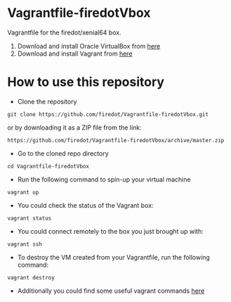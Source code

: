 # Vagrantfile-firedotVbox
Vagrantfile for the firedot/xenial64 box. 

1. Download and install Oracle VirtualBox from [here](https://www.virtualbox.org/wiki/Downloads) 
2. Download and install Vagrant from [here](https://www.vagrantup.com/downloads.html)

# How to use this repository

- Clone the repository

```
git clone https://github.com/firedot/Vagrantfile-firedotVbox.git
```
or by downloading it as a ZIP file from the link: 

```
https://github.com/firedot/Vagrantfile-firedotVbox/archive/master.zip
```
- Go to the cloned repo directory

```
cd Vagrantfile-firedotVbox
```
- Run the following command to spin-up your virtual machine
````
vagrant up
````
- You could check the status of the Vagrant box: 
````
vagrant status
````
- You could connect remotely to the box you just brought up with: 
````
vagrant ssh
````

- To destroy the VM created from your Vagrantfile, run the following command:

```
vagrant destroy
```

- Additionally you could find some useful vagrant commands [here](https://www.vagrantup.com/docs/cli/) 
